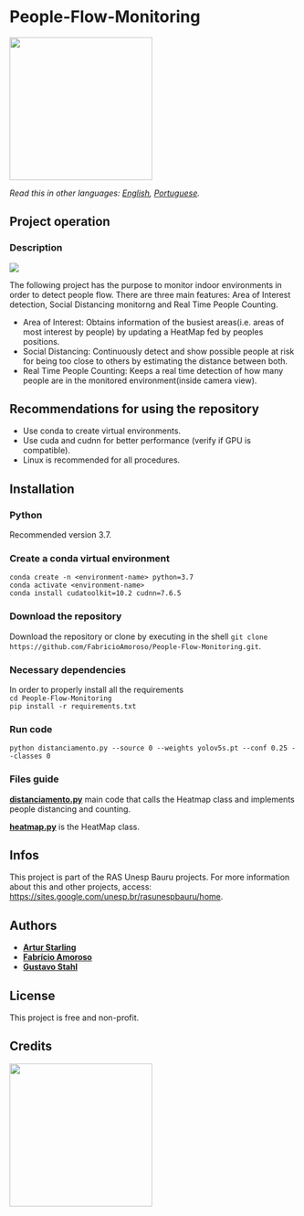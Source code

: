 # People-Flow-Monitoring

<img src="https://i.imgur.com/gVSsYe8.png" width="250" height="250">

*Read this in other languages: [English](https://github.com/FabricioAmoroso/People-Flow-Monitoring/blob/master/README.md), [Portuguese](https://github.com/FabricioAmoroso/People-Flow-Monitoring/blob/master/README-pt.md).*

## Project operation

### Description

![](People-Monitoring.gif)

The following project has the purpose to monitor indoor environments in order to detect people flow.
There are three main features: Area of Interest detection, Social Distancing monitorng and Real Time People Counting.

- Area of Interest: Obtains information of the busiest areas(i.e. areas of most interest by people) by updating a HeatMap fed by peoples positions.
- Social Distancing: Continuously detect and show possible people at risk for being too close to others by estimating the distance between both.
- Real Time People Counting: Keeps a real time detection of how many people are in the monitored environment(inside camera view).

## Recommendations for using the repository
- Use conda to create virtual environments.
- Use cuda and cudnn for better performance (verify if GPU is compatible).
- Linux is recommended for all procedures.

## Installation

### Python 

Recommended version 3.7.

### Create a conda virtual environment

`conda create -n <environment-name> python=3.7`<br/>
`conda activate <environment-name>`<br/>
`conda install cudatoolkit=10.2 cudnn=7.6.5`

### Download the repository
Download the repository or clone by executing in the shell `git clone https://github.com/FabricioAmoroso/People-Flow-Monitoring.git`.

### Necessary dependencies
In order to properly install all the requirements <br/>
`cd People-Flow-Monitoring`<br/>
`pip install -r requirements.txt`<br/>

### Run code

`python distanciamento.py --source 0 --weights yolov5s.pt --conf 0.25 --classes 0`

### Files guide

[**distanciamento.py**](https://github.com/FabricioAmoroso/People-Flow-Monitoring/blob/master/distanciamento.py) main code that calls the Heatmap class and implements people distancing and counting. 

[**heatmap.py**](https://github.com/FabricioAmoroso/People-Flow-Monitoring/blob/master/heatmap.py) is the HeatMap class.

## Infos
This project is part of the RAS Unesp Bauru projects. For more information about this and other projects, access: https://sites.google.com/unesp.br/rasunespbauru/home.

## Authors

- [**Artur Starling**](https://github.com/ArturStarling)
- [**Fabrício Amoroso**](https://github.com/FabricioAmoroso)
- [**Gustavo Stahl**](https://github.com/GustavoStahl)

## License

This project is free and non-profit.

## Credits


<img src="https://i.imgur.com/mksAQKw.png" width="250" height="250">
